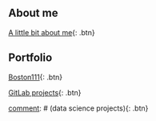 ## About me

[A little bit about me](https://denisebps.github.io/Denisebps/AboutMe/){: .btn}

[comment]: # (Education, Hobbies, volunteering, parenting)

[comment]: # (## Future Directions)

[comment]: # (dream, dream big)

[comment]: # (## Parenting while being a good data scientist)

[comment]: # (blog about the funny bits of being a mom and being a professional)

## Portfolio

[Boston111](https://github.com/Denisebps/Boston311){: .btn}

[GitLab projects](https://gitlab.com/denisebps){: .btn}

[comment]: # (data science projects){: .btn}
